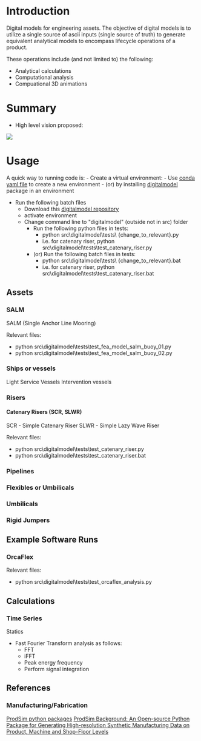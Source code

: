 # Introduction

Digital models for engineering assets. The objective of digital models is to utilize a single source of ascii inputs (single source of truth) to generate equivalent analytical models to encompass lifecycle operations of a product. 

These operations include (and not limited to) the following:
- Analytical calculations
- Computational analysis
- Compuational 3D animations

# Summary

- High level vision proposed:
<img src="docs/digital_model_architecure.svg" width=auto, height=auto/>


# Usage

A quick way to running code is:
    - Create a virtual environment:
        - Use [conda yaml file](https://raw.githubusercontent.com/vamseeachanta/digitalmodel/master/dev_tools/environment.yml) to create a new environment
        - (or) by installing [digitalmodel]((https://github.com/vamseeachanta/digitalmodel)) package in an environment
- Run the following batch files
    - Download this [digitalmodel repository](https://github.com/vamseeachanta/digitalmodel)
    - activate environment
    - Change command line to "digitalmodel" (outside not in src) folder
        - Run the following python files in tests:
            - python src\digitalmodel\tests\ {change_to_relevant}.py
            - i.e. for catenary riser, python src\digitalmodel\tests\test_catenary_riser.py
        - (or) Run the following batch files in tests:
            - python src\digitalmodel\tests\ {change_to_relevant}.bat
            - i.e. for catenary riser, python src\digitalmodel\tests\test_catenary_riser.bat


## Assets


### SALM

SALM (Single Anchor Line Mooring)

Relevant files:
- python src\digitalmodel\tests\test_fea_model_salm_buoy_01.py
- python src\digitalmodel\tests\test_fea_model_salm_buoy_02.py

### Ships or vessels

Light Service Vessels
Intervention vessels

### Risers

#### Catenary Risers (SCR, SLWR)

SCR - Simple Catenary Riser
SLWR - Simple Lazy Wave Riser

Relevant files:
- python src\digitalmodel\tests\test_catenary_riser.py
- python src\digitalmodel\tests\test_catenary_riser.bat

### Pipelines



### Flexibles or Umbilicals

### Umbilicals

### Rigid Jumpers


## Example Software Runs

### OrcaFlex

Relevant files:
- python src\digitalmodel\tests\test_orcaflex_analysis.py

## Calculations

### Time Series 

Statics
- Fast Fourier Transform analysis as follows:
    - FFT
    - iFFT
    - Peak energy frequency
    - Perform signal integration

## References


### Manufacturing/Fabrication

[ProdSim python packages](https://github.com/FuchsTom/ProdSim)
[ProdSim Background: An Open-source Python Package for Generating High-resolution Synthetic Manufacturing Data on Product, Machine and Shop-Floor Levels](https://www.sciencedirect.com/science/article/pii/S2212827122004395)
